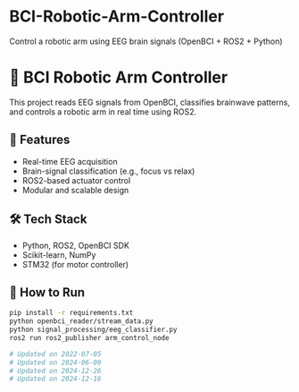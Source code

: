 # BCI-Robotic-Arm-Controller
Control a robotic arm using EEG brain signals (OpenBCI + ROS2 + Python)
# 🧠 BCI Robotic Arm Controller

This project reads EEG signals from OpenBCI, classifies brainwave patterns, and controls a robotic arm in real time using ROS2.

## 📌 Features
- Real-time EEG acquisition
- Brain-signal classification (e.g., focus vs relax)
- ROS2-based actuator control
- Modular and scalable design

## 🛠️ Tech Stack
- Python, ROS2, OpenBCI SDK
- Scikit-learn, NumPy
- STM32 (for motor controller)

## 🧪 How to Run

```bash
pip install -r requirements.txt
python openbci_reader/stream_data.py
python signal_processing/eeg_classifier.py
ros2 run ros2_publisher arm_control_node

# Updated on 2022-07-05
# Updated on 2024-06-09
# Updated on 2024-12-26
# Updated on 2024-12-16